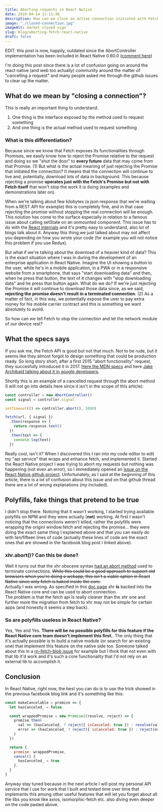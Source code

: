 ```yaml
---
title: Aborting requests in React Native
date: 2019-04-14 11:11:30
description: How can we close an active connection initiated with Fetch? And most important, what do we mean by "closing a connection"?
image: "./closed-connection.jpg"
imageAlt: market closed sign
slug: blog/aborting-fetch-react-native
draft: false
---
```


EDIT: this post is now, happily, outdated since the AbortController implementation has been included in React Native 0.60.0 ([comment here](https://github.com/facebook/react-native/issues/18115#issuecomment-508389569))

I'm doing this post since there is a lot of confusion going on around the react native (and web too actually) community around the matter of "cancelling a request" and many people asked me through the github issues to clear up the matter.

## What do we mean by "closing a connection"?

This is really an important thing to understand.

1. One thing is the interface exposed by the method used to request something
2. And one thing is the actual method used to request something

### What is this differentiation?

Because since we know that Fetch exposes its functionalities through Promises, we easily know how to reject the Promise relative to the request and doing so we "shut the door" to **every future** data that may come from that Promise. (1)
But what is the actual meaning of just rejecting the Promise that initiated the connection? It means that the connection will continue to live and, potentially, download lots of data in background. This because rejecting a promise **operates just with the Fetch's Promise but not with Fetch itself** that won't stop the work it is doing (examples and demonstrations later on).

When we're talking about few kilobytes (a json response that we're waiting from a REST API for example) this is completely fine, and in that case rejecting the promise without stopping the real connection will be enough. This solution has come to the surface especially in relation to a famous issue about calling setState on an unmounted component. This issue has to do with the [React internals](https://reactjs.org/blog/2015/12/16/ismounted-antipattern.html) and it's pretty easy to understand, also lot of blogs talk about it.
Anyway this thing we just talked about may not affect you depending on how you wrote your code (for example you will not notice this problem if you use Redux).

But what if we're talking about the download of a heavier kind of data? This is the exact situation where I was in during the development of an enterprise application in React Native.
Imagine the UI showing a button to the user, while he's in a mobile application, in a PWA or in a responsive website from a smartphone, that says "start downloading data" and then, when he press that button, the text of it changes with "stop downloading data" and he press that button again.
What do we do? If we're just rejecting the Promise it will continue to download those data since, as we said, **rejecting the promise doesn't result in a terminated connection**. (2)
As a matter of fact, in this way, we potentially expose the user to pay extra money for his mobile carrier contract and this is something we want absolutely to avoid.

So how can we tell Fetch to stop the connection and let the network module of our device rest?

## What the specs says

If you ask me, the Fetch API is good but not that much. Not to be rude, but it seems like they almost forgot to design something that could be production ready.
So long story short, after a first 2015 "abort functionality" request, they succesfully introduced it in 2017.
[Here the MDN specs](https://developer.mozilla.org/en-US/docs/Web/API/AbortController/abort) and here [Jake Archibald talking about it in google developers](https://developers.google.com/web/updates/2017/09/abortable-fetch).

Shortly this is an example of a cancelled request through the abort method (I will not go into details here since it isn't in the scope of this article):

```javascript
const controller = new AbortController()
const signal = controller.signal

setTimeout(() => controller.abort(), 5000)

fetch(url, { signal })
  .then(response => {
    return response.text()
  })
  .then(text => {
    console.log(text)
  })
```

Really cool, isn't it? When I discovered this I ran into my code editor to edit my "api service" that wraps and enhance fetch, and implemented it.
Started the React Native project I was trying to abort my requests but nothing was happening (not even an error), so I immediately opened an [issue on the React Native github project](https://github.com/facebook/react-native/issues/18115).
Unfortunately, as I said at the beginning of this article, there is a lot of confusion about this issue and on that github thread there are a lot of wrong explanations (my included).

## Polyfills, fake things that pretend to be true

I didn't stop there. Noticing that it wasn't working, I started trying available polyfills on NPM and they were actually (**not**) working. At first I wasn't noticing that the connections weren't killed, rather the polyfills were wrapping the originl window.fetch and rejecting the promise... they were doing the exact same thing I explained above and that you can easily do with ten/fifteen lines of code (actually these lines of code are the exact ones that are showed in the facebook blog post I linked above).

### xhr.abort()? Can this be done?

Well it turns out that the xhr obscene syntax [had an abort method](https://developer.mozilla.org/en-US/docs/Web/API/XMLHttpRequest/abort) used to terminate connections. ~~While this could be a good approach to support old browsers when you're doing a webapp, this isn't a viable option in React Native since only fetch is baked inside the core.~~<br>
Actually I was wrong. As specified in this [doc page](https://facebook.github.io/react-native/docs/network#using-other-networking-libraries) xhr **is** backed into the React Native core and can be used to abort connection.<br>
The problem is that the fetch api is really cleaner than the xhr one and further more the migration from fetch to xhr may not be simple for certain apps (and honestly it seems a step back).

### So are polyfills useless in React Native?

Yes, Yes and Yes. **There will be no possible polyfills for this feature if the React Native core team doesn't implement this first.**. The only thing that it's actually possible is to build a native module (or search for an existing one) that implement this feature on the native side too. Someone talked about this in a [rn-fetch-blob issue](https://github.com/joltup/rn-fetch-blob/issues/140) for example but I think that not even with that lib it'd work and it's such a core functionality that I'd not rely on an external lib to accomplish it.

## Conclusion

In React Native, right now, the best you can do is to use the trick showed in the previous facebook blog link and it's something like this:

```javascript
const makeCancelable = promise => {
  let hasCanceled_ = false

  const wrappedPromise = new Promise((resolve, reject) => {
    promise.then(
      val => (hasCanceled_ ? reject({ isCanceled: true }) : resolve(val)),
      error => (hasCanceled_ ? reject({ isCanceled: true }) : reject(error))
    )
  })

  return {
    promise: wrappedPromise,
    cancel() {
      hasCanceled_ = true
    },
  }
}
```

Anyway stay tuned because in the next article I will post my personal API service that I use for work that I built and tested time over time that implements this among other useful features that will let you forget about all the libs you know like axios, isomorphic-fetch etc. also diving even deeper on the code pasted above.
